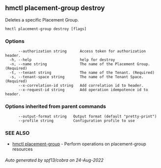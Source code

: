 ## hmctl placement-group destroy

Deletes a specific Placement Group.

```
hmctl placement-group destroy [flags]
```

### Options

```
      --authorization string      Access token for authorization header.
  -h, --help                      help for destroy
  -n, --name string               The name of the Placement Group. (Required)
  -t, --tenant string             The name of the Tenant. (Required)
  -s, --tenant-space string       The name of the Tenant Space. (Required)
      --x-correlation-id string   Add correlation id to header.
      --x-request-id string       Add operation idempotence id to header.
```

### Options inherited from parent commands

```
      --output-format string   Output format (default "pretty-print")
      --profile string         Configuration profile to use
```

### SEE ALSO

* [hmctl placement-group](hmctl_placement-group.md)	 - Perform operations on placement-group resources

###### Auto generated by spf13/cobra on 24-Aug-2022
